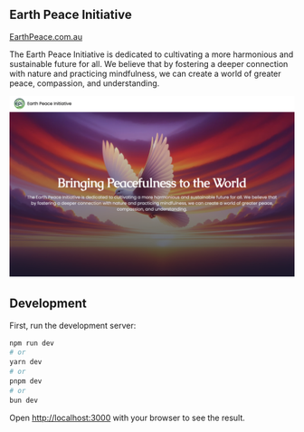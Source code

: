 ## Earth Peace Initiative

[EarthPeace.com.au](https://earthpeace.com.au)

The Earth Peace Initiative is dedicated to cultivating a more harmonious and sustainable future for all. We believe that by fostering a deeper connection with nature and practicing mindfulness, we can create a world of greater peace, compassion, and understanding.

![earthpeace.com.au](/earth-peace-initiative.png?raw=true)

## Development

First, run the development server:

```bash
npm run dev
# or
yarn dev
# or
pnpm dev
# or
bun dev
```

Open [http://localhost:3000](http://localhost:3000) with your browser to see the result.
